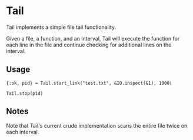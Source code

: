 Tail
====

Tail implements a simple file tail functionality.

Given a file, a function, and an interval, Tail will execute the function for each line in the file
and continue checking for additional lines on the interval.

## Usage

    {:ok, pid} = Tail.start_link("test.txt", &IO.inspect(&1), 1000)

    Tail.stop(pid)

## Notes
Note that Tail's current crude implementation scans the entire file twice on each interval.